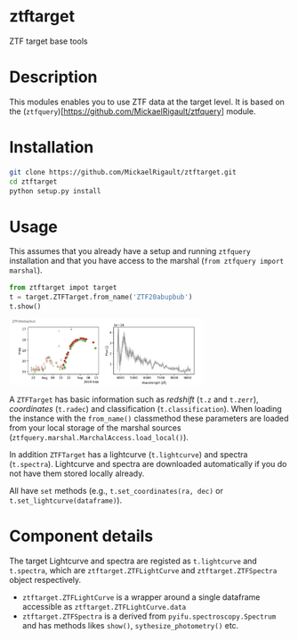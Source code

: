 # ztftarget
ZTF target base tools

# Description
This modules enables you to use ZTF data at the target level. It is based on the (`ztfquery`)[https://github.com/MickaelRigault/ztfquery] module. 

# Installation
```bash
git clone https://github.com/MickaelRigault/ztftarget.git
cd ztftarget
python setup.py install
```

# Usage
This assumes that you already have a setup and running `ztfquery` installation and that you have access to the marshal (`from ztfquery import marshal`). 

```python
from ztftarget impot target
t = target.ZTFTarget.from_name('ZTF20abupbub')
t.show()
```
<p align="left">
  <img src="figures/ZTF20abupbub_target.png" width="350" title="hover text">
</p>


A `ZTFTarget` has basic information such as _redshift_ (`t.z` and `t.zerr`), _coordinates_ (`t.radec`) and classification (`t.classification`). When loading the instance with the `from_name()` classmethod these parameters are loaded from your local storage of the marshal sources (`ztfquery.marshal.MarchalAccess.load_local()`).  

In addition `ZTFTarget` has a lightcurve (`t.lightcurve`) and spectra (`t.spectra`). Lightcurve and spectra are downloaded automatically if you do not have them stored locally already.

All have `set`  methods (e.g., `t.set_coordinates(ra, dec)` or `t.set_lightcurve(dataframe)`).


# Component details
The target Lightcurve and spectra are registed as `t.lightcurve` and `t.spectra`, which are `ztftarget.ZTFLightCurve` and `ztftarget.ZTFSpectra` object respectively. 

- `ztftarget.ZTFLightCurve` is a wrapper around a single dataframe accessible as `ztftarget.ZTFLightCurve.data`
- `ztftarget.ZTFSpectra` is a derived from `pyifu.spectroscopy.Spectrum` and has methods likes `show()`, `sythesize_photometry()` etc.
